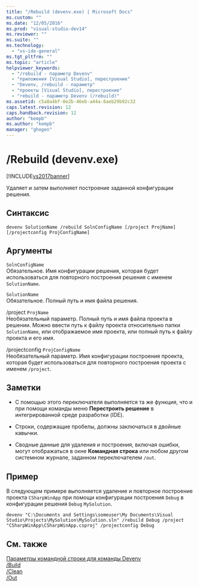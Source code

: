 ```yaml
---
title: "/Rebuild (devenv.exe) | Microsoft Docs"
ms.custom: ""
ms.date: "12/05/2016"
ms.prod: "visual-studio-dev14"
ms.reviewer: ""
ms.suite: ""
ms.technology: 
  - "vs-ide-general"
ms.tgt_pltfrm: ""
ms.topic: "article"
helpviewer_keywords: 
  - "/rebuild - параметр Devenv"
  - "приложения [Visual Studio], перестроение"
  - "Devenv, /rebuild - параметр"
  - "проекты [Visual Studio], перестроение"
  - "rebuild - параметр Devenv (/rebuild)"
ms.assetid: c5a8a4bf-0e2b-46eb-a44a-8aeb29b92c32
caps.latest.revision: 12
caps.handback.revision: 12
author: "kempb"
ms.author: "kempb"
manager: "ghogen"
---
```

# /Rebuild (devenv.exe)
[!INCLUDE[vs2017banner](../../code-quality/includes/vs2017banner.md)]

Удаляет и затем выполняет построение заданной конфигурации решения.  
  
## Синтаксис  
  
```  
devenv SolutionName /rebuild SolnConfigName [/project ProjName] [/projectconfig ProjConfigName]  
```  
  
## Аргументы  
 `SolnConfigName`  
 Обязательное.  Имя конфигурации решения, которая будет использоваться для повторного построения решения с именем `SolutionName`.  
  
 `SolutionName`  
 Обязательное.  Полный путь и имя файла решения.  
  
 \/project `ProjName`  
 Необязательный параметр.  Полный путь и имя файла проекта в решении.  Можно ввести путь к файлу проекта относительно папки `SolutionName`, или отображаемое имя проекта, или полный путь к файлу проекта и его имя.  
  
 \/projectconfig `ProjConfigName`  
 Необязательный параметр.  Имя конфигурации построения проекта, которая будет использоваться для повторного построения проекта с именем `/project`.  
  
## Заметки  
  
-   С помощью этого переключателя выполняется та же функция, что и при помощи команды меню **Перестроить решение** в интегрированной среде разработки \(IDE\).  
  
-   Строки, содержащие пробелы, должны заключаться в двойные кавычки.  
  
-   Сводные данные для удаления и построения, включая ошибки, могут отображаться в окне **Командная строка** или любом другом системном журнале, заданном переключателем `/out`.  
  
## Пример  
 В следующем примере выполняется удаление и повторное построение проекта `CSharpWinApp` при помощи конфигурации построения `Debug` в конфигурации решения `Debug` `MySolution`.  
  
```  
devenv "C:\Documents and Settings\someuser\My Documents\Visual Studio\Projects\MySolution\MySolution.sln" /rebuild Debug /project "CSharpWinApp\CSharpWinApp.csproj" /projectconfig Debug   
```  
  
## См. также  
 [Параметры командной строки для команды Devenv](../../ide/reference/devenv-command-line-switches.md)   
 [\/Build](../../ide/reference/build-devenv-exe.md)   
 [\/Clean](../../ide/reference/clean-devenv-exe.md)   
 [\/Out](../../ide/reference/out-devenv-exe.md)